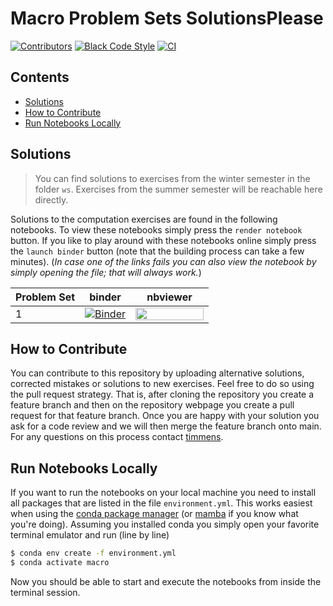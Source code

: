 # Macro Problem Sets SolutionsPlease

[![Contributors][contributors-badge]][contributors-url]
[![Black Code Style][black-badge]][black-url]
[![CI][ci-badge]][ci-url]

## Contents

- [Solutions](#solutions)
- [How to Contribute](#how-to-contribute)
- [Run Notebooks Locally](#run-notebooks-locally)

## Solutions

> You can find solutions to exercises from the winter semester in the folder ``ws``.
> Exercises from the summer semester will be reachable here directly.

Solutions to the computation exercises are found in the following notebooks. To view
these notebooks simply press the ``render notebook`` button. If you like to play around
with these notebooks online simply press the ``launch binder`` button (note that the
building process can take a few minutes). (*In case one of the links fails you can also
view the notebook by simply opening the file; that will always work.*)

| Problem Set | binder | nbviewer |
| ------------------| -- | -- |
| 1 | [![Binder][binder-badge]](https://mybinder.org/v2/gh/timmens/macro_problems/main?filepath=ps1.ipynb) |  [<img src="https://raw.githubusercontent.com/jupyter/design/master/logos/Badges/nbviewer_badge.png"  width="109" height="20">](https://nbviewer.jupyter.org/github/timmens/macro_problems/blob/main/ps1.ipynb?flush_cache=True )

## How to Contribute

You can contribute to this repository by uploading alternative solutions, corrected
mistakes or solutions to new exercises. Feel free to do so using the pull request
strategy. That is, after cloning the repository you create a feature branch and then on
the repository webpage you create a pull request for that feature branch. Once you are
happy with your solution you ask for a code review and we will then merge the feature
branch onto main. For any questions on this process contact [timmens](https://github.com/timmens).

## Run Notebooks Locally

If you want to run the notebooks on your local machine you need to install all packages
that are listed in the file ``environment.yml``. This works easiest when using the
[conda package manager](https://docs.conda.io/en/latest/) (or [mamba](https://github.com/mamba-org/mamba)
if you know what you're doing). Assuming you installed conda you simply open your
favorite terminal emulator and run (line by line)

```zsh
$ conda env create -f environment.yml
$ conda activate macro
```

Now you should be able to start and execute the notebooks from inside the terminal
session.

[nbviewer-badge]:https://raw.githubusercontent.com/jupyter/design/master/logos/Badges/nbviewer_badge.png
[binder-badge]:https://mybinder.org/badge_logo.svg
[contributors-badge]: https://img.shields.io/github/contributors/timmens/macro_problems
[contributors-url]: https://github.com/timmens/macro_problems/graphs/contributors
[black-badge]:https://img.shields.io/badge/code%20style-black-000000.svg
[black-url]:https://github.com/psf/black
[ci-badge]: https://github.com/timmens/macro_problems/workflows/CI/badge.svg
[ci-url]: https://github.com/timmens/macro_problems/actions?query=workflow%3ACI
